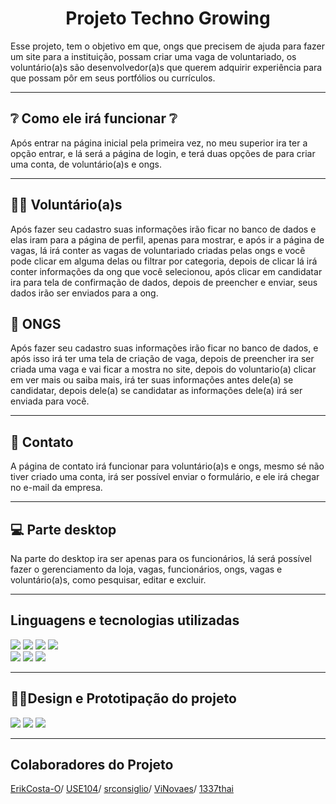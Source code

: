 <h1 align="center">Projeto Techno Growing</h1>
Esse projeto, tem o objetivo em que, ongs que precisem de ajuda para fazer um site para a instituição, possam criar uma vaga de voluntariado, os voluntário(a)s são desenvolvedor(a)s que querem adquirir experiência para que possam pôr em seus portfólios ou currículos.
<hr>
<h2>❔ Como ele irá funcionar ❔</h2>
Após entrar na página inicial pela primeira vez, no meu superior ira ter a opção entrar, e lá será a página de login, e terá duas opções de para criar uma conta, de voluntário(a)s e ongs.
<hr>
<h2>🧑👩 Voluntário(a)s</h2>
Após fazer seu cadastro suas informações irão ficar no banco de dados e elas iram para a página de perfil, apenas para mostrar, e após ir a página de vagas, lá irá conter as vagas de voluntariado criadas pelas ongs e você pode clicar em alguma delas ou filtrar por categoria, depois de clicar lá irá conter informações da ong que você selecionou, após clicar em candidatar ira para tela de confirmação de dados, depois de preencher e enviar, seus dados irão ser enviados para a ong.

<h2>🏢 ONGS</h2>
Após fazer seu cadastro suas informações irão ficar no banco de dados, e após isso irá ter uma tela de criação de vaga, depois de preencher ira ser criada uma vaga e vai ficar a mostra no site, depois do voluntario(a) clicar em ver mais ou saiba mais, irá ter suas informações antes dele(a) se candidatar, depois dele(a) se candidatar as informações dele(a) irá ser enviada para você.
<hr> 
<h2> 📧 Contato</h2>
A página de contato irá funcionar para voluntário(a)s e ongs, mesmo sé não tiver criado uma conta, irá ser possível enviar o formulário, e ele irá chegar no e-mail da empresa. 
<hr> 
<h2>💻 Parte desktop</h2>
Na parte do desktop ira ser apenas para os funcionários, lá será possível fazer o gerenciamento da loja, vagas, funcionários, ongs, vagas e voluntário(a)s, como pesquisar, editar e excluir.
<hr>
<h2>Linguagens e tecnologias utilizadas</h2>
<div>
    <img src="https://img.shields.io/badge/HTML5-fb5607?style=for-the-badge&logo=html5&logoColor=black">
    <img src="https://img.shields.io/badge/css3-3a86ff.svg?style=for-the-badge&logo=css3&logoColor=white">
    <img src="https://img.shields.io/badge/javascript-343a40.svg?style=for-the-badge&logo=javascript&logoColor=%23F7DF1E">
    <img src="https://img.shields.io/badge/typescript-3a86ff.svg?style=for-the-badge&logo=typescript&logoColor=white">
    <br>
</div>
<div>
    <img src="https://img.shields.io/badge/c%23-9d4edd.svg?style=for-the-badge&logo=c-sharp&logoColor=white">
    <img src="https://img.shields.io/badge/node.js-80b918?style=for-the-badge&logo=node.js&logoColor=white">
    <img src="https://img.shields.io/badge/WordPress-3a86ff.svg?style=for-the-badge&logo=WordPress&logoColor=white">
</div>
<hr>
<h2>👨‍🎨Design e Prototipação do projeto</h2>
<div>
    <img src="https://img.shields.io/badge/figma-343a40.svg?style=for-the-badge&logo=figma&logoColor=white">
    <img src="https://img.shields.io/badge/Canva-%2300C4CC.svg?style=for-the-badge&logo=Canva&logoColor=white">
    <img src="https://img.shields.io/badge/adobe%20photoshop-%2331A8FF.svg?style=for-the-badge&logo=adobe%20photoshop&logoColor=white">
</div>
<hr>
<h2>Colaboradores do Projeto</h2>
<a href="https://github.com/ErikCosta-O">ErikCosta-O</a>/
<a href="https://github.com/USE104">USE104</a>/
<a href="https://github.com/srconsiglio">srconsiglio</a>/
<a href="https://github.com/ViNovaes">ViNovaes</a>/
<a href="https://github.com/1337thai">1337thai</a>
